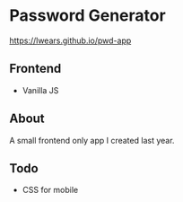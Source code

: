 # Password Generator

https://lwears.github.io/pwd-app

## Frontend

- Vanilla JS

## About

A small frontend only app I created last year.

## Todo

- CSS for mobile
